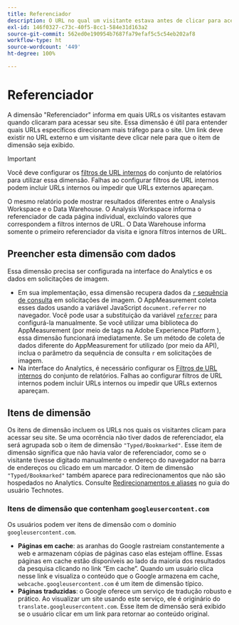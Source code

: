 ```yaml
---
title: Referenciador
description: O URL no qual um visitante estava antes de clicar para acessar seu site.
exl-id: 146f0327-c73c-40f5-8cc1-584e31d163a2
source-git-commit: 562ed0e190954b7687fa79efaf5c5c54eb202af8
workflow-type: ht
source-wordcount: '449'
ht-degree: 100%

---
```


# Referenciador

A dimensão &quot;Referenciador&quot; informa em quais URLs os visitantes estavam quando clicaram para acessar seu site. Essa dimensão é útil para entender quais URLs específicos direcionam mais tráfego para o site. Um link deve existir no URL externo e um visitante deve clicar nele para que o item de dimensão seja exibido.

>[!IMPORTANT]
>
>Você deve configurar os [filtros de URL internos](/help/admin/admin/internal-url-filter-admin.md) do conjunto de relatórios para utilizar essa dimensão. Falhas ao configurar filtros de URL internos podem incluir URLs internos ou impedir que URLs externos apareçam.

O mesmo relatório pode mostrar resultados diferentes entre o Analysis Workspace e o Data Warehouse. O Analysis Workspace informa o referenciador de cada página individual, excluindo valores que correspondem a filtros internos de URL. O Data Warehouse informa somente o primeiro referenciador da visita e ignora filtros internos de URL.

## Preencher esta dimensão com dados

Essa dimensão precisa ser configurada na interface do Analytics e os dados em solicitações de imagem.

* Em sua implementação, essa dimensão recupera dados da [`r` sequência de consulta](/help/implement/validate/query-parameters.md) em solicitações de imagem. O AppMeasurement coleta esses dados usando a variável JavaScript `document.referrer` no navegador. Você pode usar a substituição da variável [`referrer`](/help/implement/vars/page-vars/referrer.md) para configurá-la manualmente. Se você utilizar uma biblioteca do AppMeasurement (por meio de tags na Adobe Experience Platform ), essa dimensão funcionará imediatamente. Se um método de coleta de dados diferente do AppMeasurement for utilizado (por meio da API), inclua o parâmetro da sequência de consulta `r` em solicitações de imagem.
* Na interface do Analytics, é necessário configurar os [Filtros de URL internos](/help/admin/admin/internal-url-filter-admin.md) do conjunto de relatórios. Falhas ao configurar filtros de URL internos podem incluir URLs internos ou impedir que URLs externos apareçam.

## Itens de dimensão

Os itens de dimensão incluem os URLs nos quais os visitantes clicam para acessar seu site. Se uma ocorrência não tiver dados de referenciador, ela será agrupada sob o item de dimensão `"Typed/Bookmarked"`. Esse item de dimensão significa que não havia valor de referenciador, como se o visitante tivesse digitado manualmente o endereço do navegador na barra de endereços ou clicado em um marcador. O item de dimensão `"Typed/Bookmarked"` também aparece para redirecionamentos que não são hospedados no Analytics. Consulte [Redirecionamentos e aliases](/help/technotes/redirects.md) no guia do usuário Technotes.

### Itens de dimensão que contenham `googleusercontent.com`

Os usuários podem ver itens de dimensão com o domínio `googleusercontent.com`.

* **Páginas em cache**: as aranhas do Google rastreiam constantemente a web e armazenam cópias de páginas caso elas estejam offline. Essas páginas em cache estão disponíveis ao lado da maioria dos resultados da pesquisa clicando no link “Em cache”. Quando um usuário clica nesse link e visualiza o conteúdo que o Google armazena em cache, `webcache.googleusercontent.com` é um item de dimensão típico.
* **Páginas traduzidas**: o Google oferece um serviço de tradução robusto e prático. Ao visualizar um site usando este serviço, ele é originário do `translate.googleusercontent.com`. Esse item de dimensão será exibido se o usuário clicar em um link para retornar ao conteúdo original.
